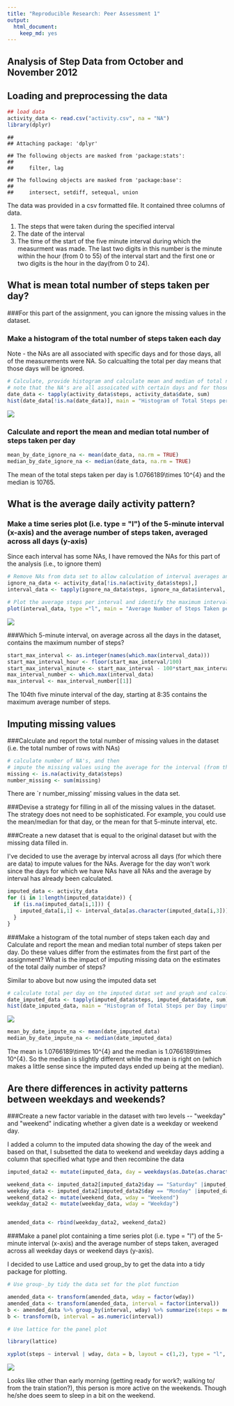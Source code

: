 ```yaml
---
title: "Reproducible Research: Peer Assessment 1"
output: 
  html_document: 
    keep_md: yes
---
```

## Analysis of Step Data from October and November 2012

## Loading and preprocessing the data


```r
## load data
activity_data <- read.csv("activity.csv", na = "NA")
library(dplyr)
```

```
## 
## Attaching package: 'dplyr'
```

```
## The following objects are masked from 'package:stats':
## 
##     filter, lag
```

```
## The following objects are masked from 'package:base':
## 
##     intersect, setdiff, setequal, union
```

The data was provided in a csv formatted file.  It contained three columns of data.

1.  The steps that were taken during the specified interval
2.  The date of the interval
3.  The time of the start of the five minute interval during which the measurment was made.  The last two digits in this number is the minute within the hour (from 0 to 55) of the interval start and the first one or two digits is the hour in the day(from 0 to 24). 

## What is mean total number of steps taken per day?

###For this part of the assignment, you can ignore the missing values in the dataset.

### Make a histogram of the total number of steps taken each day

Note - the NAs are all associated with specific days and for those days, all of the measurements were NA.  So calcualting the total per day means that those days will be ignored.


```r
# Calculate, provide histogram and calculate mean and median of total number of steps taken each day 
# note that the NA's are all assoicated with certain days and for those days all intervals are NA
date_data <- tapply(activity_data$steps, activity_data$date, sum)
hist(date_data[!is.na(date_data)], main = "Histogram of Total Steps per Day (ignoring NAs)", xlab = "Total Steps per Day")
```

![](PA1_template_files/figure-html/unnamed-chunk-2-1.png)<!-- -->

### Calculate and report the mean and median total number of steps taken per day



```r
mean_by_date_ignore_na <- mean(date_data, na.rm = TRUE)
median_by_date_ignore_na <- median(date_data, na.rm = TRUE)
```

The mean of the total steps taken per day is 1.0766189\times 10^{4} and the median is 10765.

## What is the average daily activity pattern?

### Make a time series plot (i.e. type = "l") of the 5-minute interval (x-axis) and the average number of steps taken, averaged across all days (y-axis)

Since each interval has some NAs, I have removed the NAs for this part of the analysis (i.e., to ignore them)


```r
# Remove NAs from data set to allow calculation of interval averages and calculate interval averages
ignore_na_data <- activity_data[!is.na(activity_data$steps),]
interval_data <- tapply(ignore_na_data$steps, ignore_na_data$interval, mean)

# Plot the average steps per interval and identify the maximum interval
plot(interval_data, type ="l", main = "Average Number of Steps Taken per 5 Minute Interval in Day", ylab = "Average Number of Steps per Interval", xlab = "Interval")
```

![](PA1_template_files/figure-html/unnamed-chunk-4-1.png)<!-- -->

###Which 5-minute interval, on average across all the days in the dataset, contains the maximum number of steps?


```r
start_max_interval <- as.integer(names(which.max(interval_data)))
start_max_interval_hour <- floor(start_max_interval/100)
start_max_interval_minute <- start_max_interval - 100*start_max_interval_hour
max_interval_number <- which.max(interval_data)
max_interval <- max_interval_number[[1]]
```

The 104th five minute interval of the day, starting at 8:35 contains the maximum average number of steps. 

## Imputing missing values

###Calculate and report the total number of missing values in the dataset (i.e. the total number of rows with NAs)



```r
# calculate number of NA's, and then 
# impute the missing values using the average for the interval (from the previously calculated interval_data)
missing <- is.na(activity_data$steps)
number_missing <- sum(missing)
```

There are `r number_missing' missing values in the data set.

###Devise a strategy for filling in all of the missing values in the dataset. The strategy does not need to be sophisticated. For example, you could use the mean/median for that day, or the mean for that 5-minute interval, etc.

###Create a new dataset that is equal to the original dataset but with the missing data filled in.

I've decided to use the average by interval across all days (for which there are data) to impute values for the NAs.  Average for the day won't work since the days for which we have NAs have all NAs and the average by interval has already been calculated.


```r
imputed_data <- activity_data
for (i in 1:length(imputed_data$date)) {
  if (is.na(imputed_data[i,1])) {
    imputed_data[i,1] <- interval_data[as.character(imputed_data[i,3])]
  }
}
```

###Make a histogram of the total number of steps taken each day and Calculate and report the mean and median total number of steps taken per day. Do these values differ from the estimates from the first part of the assignment? What is the impact of imputing missing data on the estimates of the total daily number of steps?

Similar to above but now using the imputed data set


```r
# calculate total per day on the imputed datat set and graph and calculate the mean and median for the reulsts 
date_imputed_data <- tapply(imputed_data$steps, imputed_data$date, sum)
hist(date_imputed_data, main = "Histogram of Total Steps per Day (imputing NAs)", xlab = "Total Steps per Day")
```

![](PA1_template_files/figure-html/unnamed-chunk-8-1.png)<!-- -->

```r
mean_by_date_impute_na <- mean(date_imputed_data)
median_by_date_impute_na <- median(date_imputed_data)
```

The mean is 1.0766189\times 10^{4} and the median is 1.0766189\times 10^{4}.  So the median is slightly different while the mean is right on (which makes a little sense since the imputed days ended up being at the median).

## Are there differences in activity patterns between weekdays and weekends?

###Create a new factor variable in the dataset with two levels -- "weekday" and "weekend" indicating whether a given date is a weekday or weekend day.

I added a column to the imputed data showing the day of the week and based on that, I subsetted the data to weekend and weekday days adding a column that specified what type and then recombine the data


```r
imputed_data2 <- mutate(imputed_data, day = weekdays(as.Date(as.character(date))))

weekend_data <- imputed_data2[imputed_data2$day == "Saturday" |imputed_data2$day == "Sunday" ,]
weekday_data <- imputed_data2[imputed_data2$day == "Monday" |imputed_data2$day == "Tuesday" | imputed_data2$day == "Wednesday" | imputed_data2$day == "Thursday"  | imputed_data2$day == "Friday" ,]
weekend_data2 <- mutate(weekend_data, wday = "Weekend")
weekday_data2 <- mutate(weekday_data, wday = "Weekday")


amended_data <- rbind(weekday_data2, weekend_data2)
```

###Make a panel plot containing a time series plot (i.e. type = "l") of the 5-minute interval (x-axis) and the average number of steps taken, averaged across all weekday days or weekend days (y-axis). 

I decided to use Lattice and used group_by to get the data into a tidy package for plotting.


```r
# Use group-_by tidy the data set for the plot function

amended_data <- transform(amended_data, wday = factor(wday))
amended_data <- transform(amended_data, interval = factor(interval))
b <- amended_data %>% group_by(interval, wday) %>% summarize(steps = mean(steps))
b <- transform(b, interval = as.numeric(interval))

# Use lattice for the panel plot

library(lattice)

xyplot(steps ~ interval | wday, data = b, layout = c(1,2), type = "l", ylab = "Number of Steps")
```

![](PA1_template_files/figure-html/unnamed-chunk-10-1.png)<!-- -->

Looks like other than early morning (getting ready for work?; walking to/ from the train station?), this person is more active on the weekends.  Though he/she does seem to sleep in a bit on the weekend.
